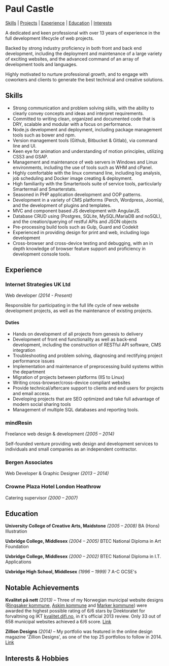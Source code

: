 # Paul Castle

[Skills](#skills) | [Projects](Projects.md) | [Experience](#experience) | [Education](#education) | [Interests](#interests-hobbies)

A dedicated and keen professional with over 13 years of experience in the full development lifecycle of web projects.

Backed by strong industry proficiency in both front and back end development, including the deployment and maintenance of a large variety of exciting websites, and the advanced command of an array of development tools and languages.

Highly motivated to nurture professional growth, and to engage with coworkers and clients to generate the best technical and creative solutions.


## Skills
 - Strong communication and problem solving skills, with the ability to clearly convey concepts and ideas and interpret requirements.
- Committed to writing clean, organized and documented code that is DRY, scalable and modular with a focus on performance.
- Node.js development and deployment, including package management tools such as bower and npm.
- Version management tools (Github, Bitbucket & Gitlab), via command line and UI.
- Keen eye for animation and understanding of motion principles, utilizing CSS3 and GSAP.
- Management and maintenance of web servers in Windows and Linux environments, including the use of tools such as WHM and cPanel.
- Highly comfortable with the linux command line, including log analysis, job scheduling and Docker image creating & deployment.
- High familiarity with the Smartertools suite of service tools, particularly Smartermail and Smarterstats.
- Seasoned in PHP application development and OOP patterns.
- Development in a variety of CMS platforms (Perch, Wordpress, Joomla), and the development of plugins and templates.
- MVC and component based JS development with AngularJS.
- Database CRUD using (Postgres, SQLite, MySQL/MariaDB and noSQL), and the creation/querying of restful APIs and JSON objects
- Pre-processing build tools such as Gulp, Guard and Codekit
- Experienced in providing design for print and web, including logo development
- Cross-browser and cross-device testing and debugging, with an in depth knowledge of browser feature support and proficiency in development console tools.


## Experience

### Internet Strategies UK Ltd
Web developer _(2014 - Present)_

Responsible for participating in the full life cycle of new website development projects, as well as the maintenance of  existing projects.

#### Duties
- Hands on development of all projects from genesis to delivery
- Development of front end functionality as well as back-end development, including the construction of RESTful API software, CMS integration
- Troubleshooting and problem solving, diagnosing and rectifying project performance issues
- Implementation and maintenance of preprocessing build systems within the department
- Migration of projects between platforms (IIS to Linux)
- Writing cross-browser/cross-device compliant websites
- Provide technical/aftercare support to clients and end users for projects and email access.
- Developing projects that are SEO optimized and take full advantage of modern social sharing tools
- Management of multiple SQL databases and reporting tools.


### mindResin
Freelance web design & development _(2005 – 2014)_

Self-founded venture providing web design and development services to individuals and small companies as an independent contractor.


### Bergen Associates
Web Developer & Graphic Designer _(2013 – 2014)_


### Crowne Plaza Hotel London Heathrow 
Catering supervisor _(2000 – 2007)_


## Education
**University College of Creative Arts, Maidstone** _(2005 – 2008)_
BA (Hons) Illustration

**Uxbridge College, Middlesex** _(2004 – 2005)_
BTEC National Diploma in Art Foundation

**Uxbridge College, Middlesex** _(2000 – 2002)_
BTEC National Diploma in I.T. Applications

**Uxbridge High School, Middlesex** _(1996 – 1999)_
7 A-C GCSE's


## Notable Achievements
**Kvalitet på nett** _(2013)_ – Three of my Norwegian municipal website designs ([Ringsaker kommune](https://www.ringsaker.kommune.no/), [Askim kommune](https://www.askim.kommune.no/) and [Marker kommune](https://www.marker.kommune.no/)) were awarded the highest possible rating of 6/6 stars by Direktoratet for forvaltning og IKT [kvalitet.difi.no](http://kvalitet.difi.no), in it's official 2013 review. Only 33 out of 658 municipal websites achieved a 6/6 score.
[Link](http://kvalitet.difi.no/resultat)

**Zillion Designs** _(2014)_ – My portfolio was featured in the online design magazine 'Zillion Designs', as one of the top 25 portfolios to follow in 2014.
[Link](http://www.zilliondesigns.com/blog/top-25-designer-portfolios-to-follow-in-2014/)

## Interests & Hobbies